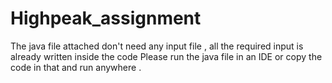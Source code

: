 # Highpeak_assignment
The java file attached don't need any input file , all the required input is already written inside the code
Please run the java file in an IDE or copy the code in that and run anywhere .
